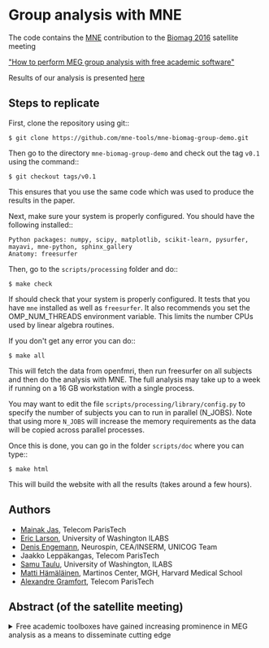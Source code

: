 Group analysis with MNE
=======================

The code contains the [MNE](http://martinos.org/mne/) contribution to the [Biomag 2016](http://www.biomag2016.org/) satellite meeting

["How to perform MEG group analysis with free academic software"](http://www.biomag2016.org/satellite_meetings2.php)

Results of our analysis is presented [here](http://mne-tools.github.io/mne-biomag-group-demo/)

Steps to replicate
------------------

First, clone the repository using git::

	$ git clone https://github.com/mne-tools/mne-biomag-group-demo.git

Then go to the directory `mne-biomag-group-demo` and check out the tag `v0.1` using the command::

	$ git checkout tags/v0.1

This ensures that you use the same code which was used to produce the results in the paper.

Next, make sure your system is properly configured. You should have the following
installed::

	Python packages: numpy, scipy, matplotlib, scikit-learn, pysurfer, mayavi, mne-python, sphinx_gallery
	Anatomy: freesurfer

Then, go to the `scripts/processing` folder and do::

	$ make check

If should check that your system is properly configured. It tests that you have
`mne` installed as well as `freesurfer`. It also recommends you set the
OMP_NUM_THREADS environment variable. This limits the number CPUs used by
linear algebra routines.

If you don't get any error you can do::

	$ make all

This will fetch the data from openfmri, then run freesurfer on all subjects
and then do the analysis with MNE. The full analysis may take up to a week
if running on a 16 GB workstation with a single process.

You may want to edit the file `scripts/processing/library/config.py` 
to specify the number of subjects you can to run in parallel (N_JOBS). Note that
using more `N_JOBS` will increase the memory requirements as the data will be
copied across parallel processes.

Once this is done, you can go in the folder `scripts/doc` where you can
type::

	$ make html

This will build the website with all the results (takes around a few hours).

Authors
-------

- [Mainak Jas](http://perso.telecom-paristech.fr/~mjas/), Telecom ParisTech
- [Eric Larson](http://larsoner.com), University of Washington ILABS
- [Denis Engemann](http://denis-engemann.de), Neurospin, CEA/INSERM, UNICOG Team
- Jaakko Leppäkangas, Telecom ParisTech
- [Samu Taulu](http://ilabs.washington.edu/institute-faculty/bio/i-labs-samu-taulu-dsc), University of Washington, ILABS
- [Matti Hämäläinen](https://www.martinos.org/user/5923), Martinos Center, MGH, Harvard Medical School
- [Alexandre Gramfort](http://alexandre.gramfort.net), Telecom ParisTech

Abstract (of the satellite meeting)
-----------------------------------
<details>
<summary>Free academic toolboxes have gained increasing prominence in MEG analysis as a means to disseminate cutting edge </summary>
<p>methods, share best practices between different research groups and pool resources for developing essential tools for the MEG community. In the recent years large and vibrant research communities have emerged around several of these toolboxes. Teaching events are regularly held around the world where the basics of each toolbox are explained by its respective developers and experienced power users. There are, however, two knowledge gaps that our BIOMAG satellite symposium aims to address. Firstly, most teaching examples only show analysis of a single ‘typical best’ subject whereas most real MEG studies involve analysis of group data. It is then left to the researchers in the field to figure out for themselves how to make the transition and obtain significant group results. Secondly, we are not familiar with any examples of fully analyzing the same group dataset with different academic toolboxes to assess the degree of agreement in scientific conclusions and compare strengths and weaknesses of various analysis methods and their independent implementations. Our workshop is organised by the lead developers of six most popular free academic MEG toolboxes (in alphabetic order): Brainstorm, EEGLAB, FieldTrip, MNE, NUTMEG, and SPM. Ahead of the workshop the research team for each toolbox will analyze the same group MEG/EEG dataset. This dataset containing evoked responses to face stimuli was acquired by Richard Henson and Daniel Wakeman, who won a special award at BIOMAG2010 to make it freely available to the community. All the raw data are available at https://openfmri.org/dataset/ds000117/.

Detailed instructions for each toolbox will be made available online including analysis scripts and figures of results. All analyses will show a full pipeline from the raw data to detailed publication quality results. Researchers who are interested in using the respective toolbox will then be able to reproduce the analysis in their lab and port it to their own data.

At the workshop each group will briefly introduce their software and present the key results from their analysis. This will be followed by a panel discussion and questions from the audience.

Following the event we plan to integrate the suggestions and questions from the workshop audience and to publish the analyses details as part of a special research topic in Frontiers in Neuroscience, section Brain Imaging Methods so that the proposed best practices will be endorsed by peer review and become citable in future publications. Other research groups will be invited to contribute to the research topic as long as they present detailed descriptions of analyses of group data that are freely available online and make it possible for others to fully reproduce their analysis and results.

We hope that this proposal will lead to creation of invaluable resource for the whole MEG community and the workshop will contribute to establishment of good practice and promoting consistent and reproducible analyses approaches. The event will also showcase all the toolboxes and will be of interest to beginners in the field with basic background in MEG who contemplate the most suitable analysis approach and software for their study as well as to experienced researchers who would like to get up to date with the latest methodological developments.
</p>
</details>
